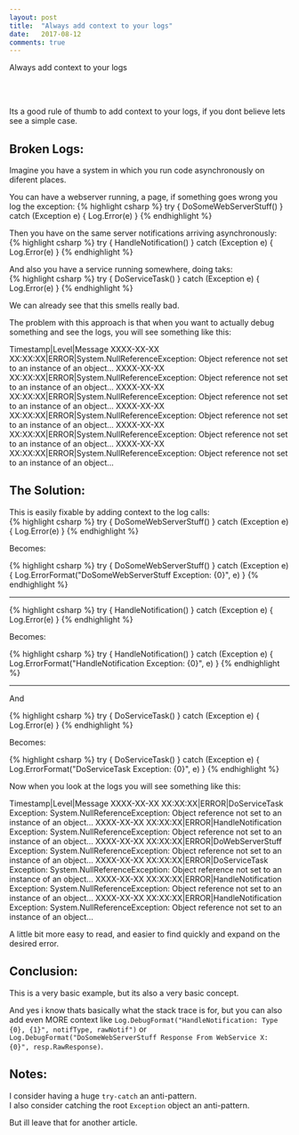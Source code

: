 ```yaml
---
layout: post
title:  "Always add context to your logs"
date:   2017-08-12
comments: true
---
```


<p class="intro"><span class="dropcap">A</span>lways add context to your logs</p><br /><br />


Its a good rule of thumb to add context to your logs, if you dont believe lets see a simple case.  


## Broken Logs:
Imagine you have a system in which you run code asynchronously on diferent places.  

You can have a webserver running, a page, if something goes wrong you log the exception:
{% highlight csharp %}
  try {
    DoSomeWebServerStuff()
  }
  catch (Exception e) {
    Log.Error(e)
  }
{% endhighlight %}

Then you have on the same server notifications arriving asynchronously:
{% highlight csharp %}
  try {
    HandleNotification()
  }
  catch (Exception e) {
    Log.Error(e)
  }
{% endhighlight %}

And also you have a service running somewhere, doing taks:  
{% highlight csharp %}
  try {
    DoServiceTask()
  }
  catch (Exception e) {
    Log.Error(e)
  }
{% endhighlight %}

We can already see that this smells really bad.  

The problem with this approach is that when you want to actually debug something and see the logs, you will see something like this:  

Timestamp|Level|Message
XXXX-XX-XX XX:XX:XX|ERROR|System.NullReferenceException: Object reference not set to an instance of an object...
XXXX-XX-XX XX:XX:XX|ERROR|System.NullReferenceException: Object reference not set to an instance of an object...
XXXX-XX-XX XX:XX:XX|ERROR|System.NullReferenceException: Object reference not set to an instance of an object...
XXXX-XX-XX XX:XX:XX|ERROR|System.NullReferenceException: Object reference not set to an instance of an object...
XXXX-XX-XX XX:XX:XX|ERROR|System.NullReferenceException: Object reference not set to an instance of an object...
XXXX-XX-XX XX:XX:XX|ERROR|System.NullReferenceException: Object reference not set to an instance of an object...

## The Solution:  
This is easily fixable by adding context to the log calls:  
{% highlight csharp %}
  try {
    DoSomeWebServerStuff()
  }
  catch (Exception e) {
    Log.Error(e)
  }
{% endhighlight %}

Becomes:

{% highlight csharp %}
  try {
    DoSomeWebServerStuff()
  }
  catch (Exception e) {
    Log.ErrorFormat("DoSomeWebServerStuff Exception: {0}", e)
  }
{% endhighlight %}

<hr />

{% highlight csharp %}
  try {
    HandleNotification()
  }
  catch (Exception e) {
    Log.Error(e)
  }
{% endhighlight %}

Becomes:

{% highlight csharp %}
  try {
    HandleNotification()
  }
  catch (Exception e) {
    Log.ErrorFormat("HandleNotification Exception: {0}", e)
  }
{% endhighlight %}

<hr />

And

{% highlight csharp %}
  try {
    DoServiceTask()
  }
  catch (Exception e) {
    Log.Error(e)
  }
{% endhighlight %}

Becomes: 

{% highlight csharp %}
  try {
    DoServiceTask()
  }
  catch (Exception e) {
    Log.ErrorFormat("DoServiceTask Exception: {0}", e)
  }
{% endhighlight %}

Now when you look at the logs you will see something like this:  

Timestamp|Level|Message
XXXX-XX-XX XX:XX:XX|ERROR|DoServiceTask Exception: System.NullReferenceException: Object reference not set to an instance of an object...
XXXX-XX-XX XX:XX:XX|ERROR|HandleNotification Exception: System.NullReferenceException: Object reference not set to an instance of an object...
XXXX-XX-XX XX:XX:XX|ERROR|DoWebServerStuff Exception: System.NullReferenceException: Object reference not set to an instance of an object...
XXXX-XX-XX XX:XX:XX|ERROR|DoServiceTask Exception: System.NullReferenceException: Object reference not set to an instance of an object...
XXXX-XX-XX XX:XX:XX|ERROR|HandleNotification Exception: System.NullReferenceException: Object reference not set to an instance of an object...
XXXX-XX-XX XX:XX:XX|ERROR|HandleNotification Exception: System.NullReferenceException: Object reference not set to an instance of an object...

A little bit more easy to read, and easier to find quickly and expand on the desired error.

## Conclusion:

This is a very basic example, but its also a very basic concept.   

And yes i know thats basically what the stack trace is for, but you can also add even MORE context like `Log.DebugFormat("HandleNotification: Type {0}, {1}", notifType, rawNotif")` or `Log.DebugFormat("DoSomeWebServerStuff Response From WebService X: {0}", resp.RawResponse)`.  


## Notes:
I consider having a huge `try-catch` an anti-pattern.  
I also consider catching the root `Exception` object an anti-pattern.  

But ill leave that for another article.